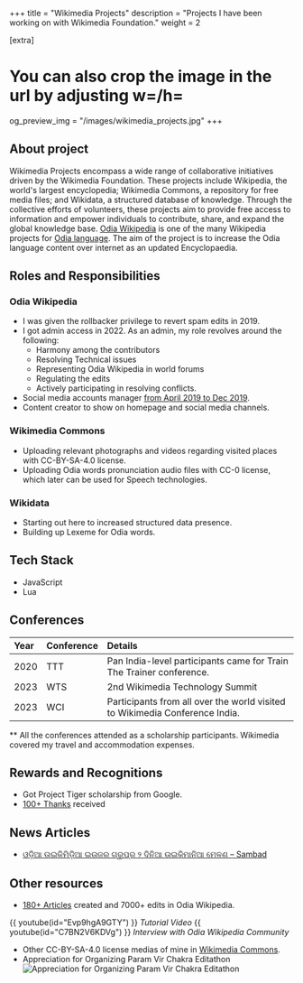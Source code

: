 +++
title = "Wikimedia Projects"
description = "Projects I have been working on with Wikimedia Foundation."
weight = 2

[extra]
# You can also crop the image in the url by adjusting w=/h=
og_preview_img = "/images/wikimedia_projects.jpg"
+++

## About project
Wikimedia Projects encompass a wide range of collaborative initiatives driven by the Wikimedia Foundation. These projects include Wikipedia, the world's largest encyclopedia; Wikimedia Commons, a repository for free media files; and Wikidata, a structured database of knowledge. Through the collective efforts of volunteers, these projects aim to provide free access to information and empower individuals to contribute, share, and expand the global knowledge base.
[Odia Wikipedia](https://or.wikipedia.org/) is one of the many Wikipedia projects for [Odia language](https://en.wikipedia.org/wiki/Odia_language). The aim of the project is to increase the Odia language content over internet as an updated Encyclopaedia.

## Roles and Responsibilities
### Odia Wikipedia
* I was given the rollbacker privilege to revert spam edits in 2019.
* I got admin access in 2022. As an admin, my role revolves around the following:
    * Harmony among the contributors
    * Resolving Technical issues 
    * Representing Odia Wikipedia in world forums
    * Regulating the edits
    * Actively participating in resolving conflicts.
* Social media accounts manager [from April 2019 to Dec 2019](@/posts/increase-traffic-flows-to-your-facebook-page-organically.md).
* Content creator to show on homepage and social media channels.

### Wikimedia Commons
* Uploading relevant photographs and videos regarding visited places with CC-BY-SA-4.0 license.
* Uploading Odia words pronunciation audio files with CC-0 license, which later can be used for Speech technologies.

### Wikidata
* Starting out here to increased structured data presence.
* Building up Lexeme for Odia words.

## Tech Stack
* JavaScript
* Lua

## Conferences
| Year | Conference | Details |
|:-----|:----------|:-------|
| 2020 | TTT | Pan India-level participants came for Train The Trainer conference. |
| 2023 | WTS | 2nd Wikimedia Technology Summit |
| 2023 | WCI | Participants from all over the world visited to Wikimedia Conference India.

** All the conferences attended as a scholarship participants. Wikimedia covered my travel and accommodation expenses.

## Rewards and Recognitions
* Got Project Tiger scholarship from Google.
* [100+ Thanks](https://or.wikipedia.org/wiki/%E0%AC%AC%E0%AC%BF%E0%AC%B6%E0%AD%87%E0%AC%B7:%E0%AC%B2%E0%AC%97?type=thanks&user=&page=%E0%AC%AC%E0%AD%8D%E0%AD%9F%E0%AC%AC%E0%AC%B9%E0%AC%BE%E0%AC%B0%E0%AC%95%E0%AC%BE%E0%AC%B0%E0%AD%80%3ASoumendrak&wpdate=&tagfilter=) received 

## News Articles
* [ଓଡ଼ିଆ ଉଇକିମିଡ଼ିଆ ଇଉଜର ଗ୍ରୁପ୍‌ର ୨ ଦିନିଆ ଉଇକିମାନିଆ ମେଳଣ – Sambad](https://sambad.in/state/a-2-day-wikimania-gathering-of-wikimedia-user-groups-862661/)

## Other resources
* [180+ Articles](https://pageviews.wmcloud.org/userviews/?project=or.wikipedia.org&platform=all-access&agent=user&namespace=0&redirects=0&range=latest-20&sort=views&direction=1&view=list&user=Soumendrak) created and 7000+ edits in Odia Wikipedia.

{{ youtube(id="Evp9hgA9GTY") }}
*Tutorial Video*
{{ youtube(id="C7BN2V6KDVg") }}
*Interview with Odia Wikipedia Community*
* Other CC-BY-SA-4.0 license medias of mine in [Wikimedia Commons](https://commons.wikimedia.org/wiki/Category:Soumendra_Kumar_Sahoo).
* Appreciation for Organizing Param Vir Chakra Editathon
![Appreciation for Organizing Param Vir Chakra Editathon](https://upload.wikimedia.org/wikipedia/commons/0/04/Appreciation_Certificate_for_Soumendra_K_Sahoo_of_Odia_Wikipedia_for_Organizing_Param_Vir_Chakra_Edit-a-thon.jpg)